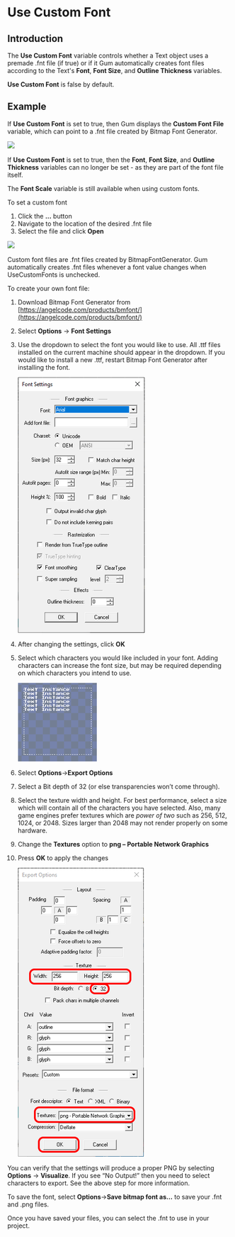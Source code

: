 # Use Custom Font

## Introduction

The **Use Custom Font** variable controls whether a Text object uses a premade .fnt file (if true) or if it Gum automatically creates font files according to the Text's **Font**, **Font Size**, and **Outline Thickness** variables.

**Use Custom Font** is false by default.

## Example

If **Use Custom Font** is set to true, then Gum displays the **Custom Font File** variable, which can point to a .fnt file created by Bitmap Font Generator.

![](../../.gitbook/assets/UseCustomFontGum.png)

If **Use Custom Font** is set to true, then the **Font**, **Font Size**, and **Outline Thickness** variables can no longer be set - as they are part of the font file itself.

The **Font Scale** variable is still available when using custom fonts.

To set a custom font

1. Click the **...** button
2. Navigate to the location of the desired .fnt file
3. Select the file and click **Open**

![](<../../.gitbook/assets/CustomFontInGum (1).png>)

Custom font files are .fnt files created by BitmapFontGenerator. Gum automatically creates .fnt files whenever a font value changes when UseCustomFonts is unchecked.&#x20;

To create your own font file:

1. Download Bitmap Font Generator from [https://angelcode.com/products/bmfont/](https://angelcode.com/products/bmfont/)
2. Select **Options** -> **Font Settings**
3.  Use the dropdown to select the font you would like to use. All .ttf files installed on the current machine should appear in the dropdown. If you would like to install a new .ttf, restart Bitmap Font Generator after installing the font.

    ![](<../../.gitbook/assets/image (7) (1) (1).png>)
4. After changing the settings, click **OK**
5.  Select which characters you would like included in your font. Adding characters can increase the font size, but may be required depending on which characters you intend to use.

    <img src="../../.gitbook/assets/image (12) (1).png" alt="" data-size="original">
6. Select **Options**->**Export Options**
7. Select a Bit depth of 32 (or else transparencies won’t come through).
8. Select the texture width and height. For best performance, select a size which will contain all of the characters you have selected. Also, many game engines prefer textures which are _power of two_ such as 256, 512, 1024, or 2048. Sizes larger than 2048 may not render properly on some hardware.
9. Change the **Textures** option to **png – Portable Network Graphics**
10. Press **OK** to apply the changes

    ![](<../../.gitbook/assets/image (3) (1) (1) (1) (1) (1) (1) (1).png>)

You can verify that the settings will produce a proper PNG by selecting **Options** -> **Visualize**. If you see “No Output!” then you need to select characters to export. See the above step for more information.

To save the font, select **Options**->**Save bitmap font as…** to save your .fnt and .png files.

Once you have saved your files, you can select the .fnt to use in your project.
